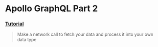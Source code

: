 # Apollo GraphQL Part 2
### [Tutorial](https://designcode.io/swiftui-advanced-handbook-apollo-graphql-part-2)
> Make a network call to fetch your data and process it into your own data type